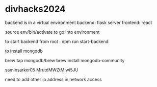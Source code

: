 # divhacks2024

backend is in a virtual environment
backend: flask server
frontend: react

source env/bin/activate
to go into environment

to start backend from root .
npm run start-backend

to install mongodb 

brew tap mongodb/brew
brew install mongodb-community

saminsarker05
MrutdMWZtMlwi5JU

need to add other ip address in network access
